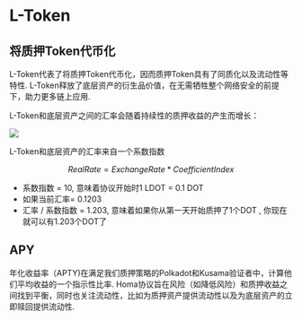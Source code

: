 # L-Token

## 将质押Token代币化

L-Token代表了将质押Token代币化，因而质押Token具有了同质化以及流动性等特性. L-Token释放了底层资产的衍生品价值，在无需牺牲整个网络安全的前提下，助力更多链上应用.

L-Token和底层资产之间的汇率会随着持续性的质押收益的产生而增长：

![](https://lh4.googleusercontent.com/nm1NHTyDB\_yQVatC61lwNcfSsUIJpYQh56lBVqf9QDM1cJ4HCxoeXuePxifsLHYiQ\_Bkp3-wgdkd6a9zUEvdrG2Xr1ZdPzv4Q46naUGlPZ6ZSfnMbCOyoUipGccHuMXbGyiGqW3L=s0)

L-Token和底层资产的汇率来自一个系数指数

$$
Real Rate = Exchange Rate * CoefficientIndex
$$

* 系数指数 = 10, 意味着协议开始时1 LDOT = 0.1 DOT
* 如果当前汇率= 0.1203
* 汇率 / 系数指数 = 1.203, 意味着如果你从第一天开始质押了1个DOT , 你现在就可以有1.203个DOT了

## APY

年化收益率（APTY)在满足我们质押策略的Polkadot和Kusama验证者中，计算他们平均收益的一个指示性比率. Homa协议旨在风险（如降低风险）和质押收益之间找到平衡，同时也关注流动性，比如为质押资产提供流动性以及为底层资产的立即赎回提供流动性.&#x20;

